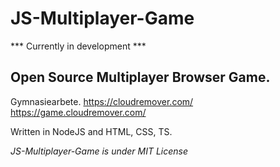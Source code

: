 # JS-Multiplayer-Game

*** Currently in development ***

## Open Source Multiplayer Browser Game. 

Gymnasiearbete.
https://cloudremover.com/
https://game.cloudremover.com/

Written in NodeJS and HTML, CSS, TS.

*JS-Multiplayer-Game is under MIT License*
